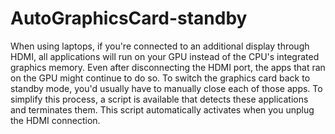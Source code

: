 # AutoGraphicsCard-standby
 When using laptops, if you're connected to an additional display through HDMI, all applications will run on your GPU instead of the CPU's integrated graphics memory. Even after disconnecting the HDMI port, the apps that ran on the GPU might continue to do so. To switch the graphics card back to standby mode, you'd usually have to manually close each of those apps. To simplify this process, a script is available that detects these applications and terminates them. This script automatically activates when you unplug the HDMI connection.
